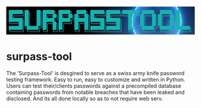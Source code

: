 ![logox.png](https://github.com/anthonymcwhite/surpass-tool/blob/main/media/logoX.png)
# surpass-tool
The 'Surpass-Tool' is desgined to serve as a swiss army knife password testing framework. Easy to run, easy to customize and written in Python. Users can test their/clients passwords against a precompiled database containing passwords from notable breaches that have been leaked and disclosed. And its all done locally so as to not require web serv. 
